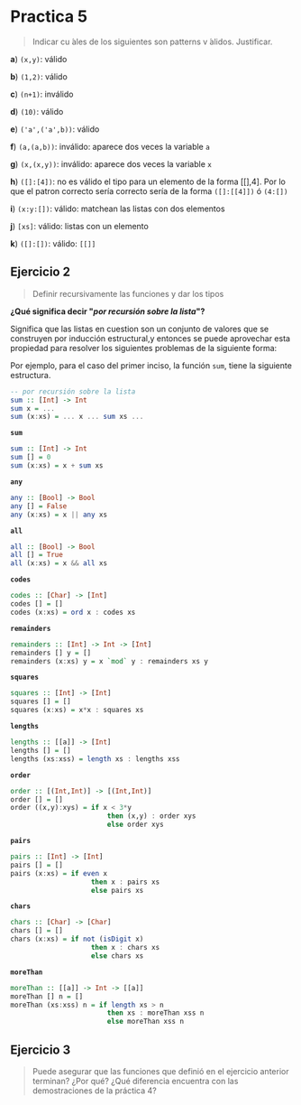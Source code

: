 # Practica 5

> Indicar cu ́ales de los siguientes son patterns v ́alidos. Justificar.

**a**) `(x,y)`: válido

**b**) `(1,2)`: válido

**c**) `(n+1)`: inválido

**d**) `(10)`: válido

**e**) `('a',('a',b))`: válido

**f**) `(a,(a,b))`: inválido: aparece dos veces la variable `a`

**g**) `(x,(x,y))`: inválido: aparece dos veces la variable `x`

**h**) `([]:[4])`: no es válido el tipo para un elemento de la forma [[],4]. Por lo que
el patron correcto sería correcto sería de la forma `([]:[[4]])` ó `(4:[])`

**i**) `(x:y:[])`: válido: matchean las listas con dos elementos

**j**) `[xs]`: válido: listas con un elemento

**k**) `([]:[])`: válido: `[[]]`

## Ejercicio 2

> Definir recursivamente las funciones y dar los tipos

**¿Qué significa decir "*por recursión sobre la lista*"?**

Significa que las listas en cuestion son un conjunto de valores que se construyen por inducción estructural,y entonces se puede aprovechar esta propiedad para resolver los siguientes problemas de la siguiente forma:

Por ejemplo, para el caso del primer inciso, la función `sum`, tiene la siguiente estructura.

```haskell
-- por recursión sobre la lista
sum :: [Int] -> Int
sum x = ...
sum (x:xs) = ... x ... sum xs ...
```

**`sum`**

```haskell
sum :: [Int] -> Int
sum [] = 0
sum (x:xs) = x + sum xs
```

**`any`**

```haskell
any :: [Bool] -> Bool
any [] = False
any (x:xs) = x || any xs
```

**`all`**

```haskell
all :: [Bool] -> Bool
all [] = True
all (x:xs) = x && all xs
```

**`codes`**

```haskell
codes :: [Char] -> [Int]
codes [] = []
codes (x:xs) = ord x : codes xs
```

**`remainders`**

```haskell
remainders :: [Int] -> Int -> [Int]
remainders [] y = []
remainders (x:xs) y = x `mod` y : remainders xs y
```

**`squares`**

```haskell
squares :: [Int] -> [Int]
squares [] = []
squares (x:xs) = x*x : squares xs
```

**`lengths`**

```haskell
lengths :: [[a]] -> [Int]
lengths [] = []
lengths (xs:xss) = length xs : lengths xss
```

**`order`**

```haskell
order :: [(Int,Int)] -> [(Int,Int)]
order [] = []
order ((x,y):xys) = if x < 3*y
                        then (x,y) : order xys
	                    else order xys
```

**`pairs`**

```haskell
pairs :: [Int] -> [Int]
pairs [] = []
pairs (x:xs) = if even x
                    then x : pairs xs
	                else pairs xs
```

**`chars`**

```haskell
chars :: [Char] -> [Char]
chars [] = []
chars (x:xs) = if not (isDigit x)
                    then x : chars xs
	                else chars xs
```

**`moreThan`**

```haskell
moreThan :: [[a]] -> Int -> [[a]]
moreThan [] n = []
moreThan (xs:xss) n = if length xs > n
                        then xs : moreThan xss n
	                    else moreThan xss n
```

## Ejercicio 3

> Puede asegurar que las funciones que definió en el ejercicio anterior terminan? ¿Por qué? ¿Qué diferencia encuentra con las demostraciones de la práctica 4?
